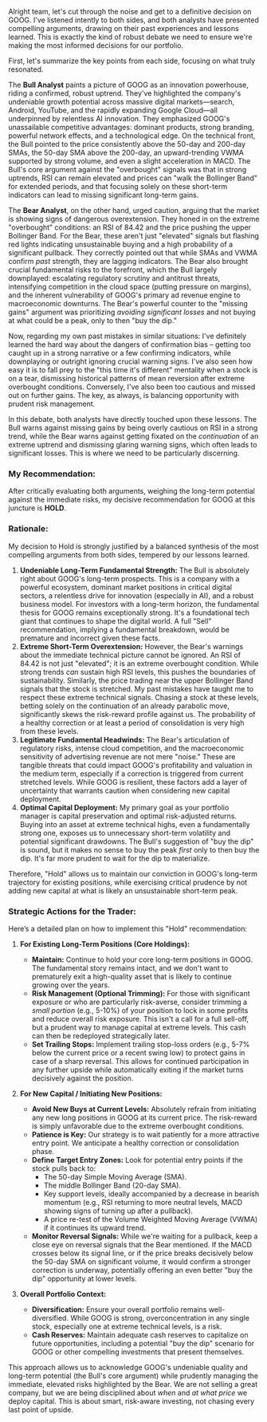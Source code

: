 Alright team, let's cut through the noise and get to a definitive decision on GOOG. I've listened intently to both sides, and both analysts have presented compelling arguments, drawing on their past experiences and lessons learned. This is exactly the kind of robust debate we need to ensure we're making the most informed decisions for our portfolio.

First, let's summarize the key points from each side, focusing on what truly resonated.

The **Bull Analyst** paints a picture of GOOG as an innovation powerhouse, riding a confirmed, robust uptrend. They've highlighted the company's undeniable growth potential across massive digital markets—search, Android, YouTube, and the rapidly expanding Google Cloud—all underpinned by relentless AI innovation. They emphasized GOOG's unassailable competitive advantages: dominant products, strong branding, powerful network effects, and a technological edge. On the technical front, the Bull pointed to the price consistently above the 50-day and 200-day SMAs, the 50-day SMA above the 200-day, an upward-trending VWMA supported by strong volume, and even a slight acceleration in MACD. The Bull's core argument against the "overbought" signals was that in strong uptrends, RSI can remain elevated and prices can "walk the Bollinger Band" for extended periods, and that focusing solely on these short-term indicators can lead to missing significant long-term gains.

The **Bear Analyst**, on the other hand, urged caution, arguing that the market is showing signs of dangerous overextension. They honed in on the extreme "overbought" conditions: an RSI of 84.42 and the price pushing the upper Bollinger Band. For the Bear, these aren't just "elevated" signals but flashing red lights indicating unsustainable buying and a high probability of a significant pullback. They correctly pointed out that while SMAs and VWMA confirm *past* strength, they are lagging indicators. The Bear also brought crucial fundamental risks to the forefront, which the Bull largely downplayed: escalating regulatory scrutiny and antitrust threats, intensifying competition in the cloud space (putting pressure on margins), and the inherent vulnerability of GOOG's primary ad revenue engine to macroeconomic downturns. The Bear's powerful counter to the "missing gains" argument was prioritizing *avoiding significant losses* and not buying at what could be a peak, only to then "buy the dip."

Now, regarding my own past mistakes in similar situations: I've definitely learned the hard way about the dangers of confirmation bias – getting too caught up in a strong narrative or a few confirming indicators, while downplaying or outright ignoring crucial warning signs. I've also seen how easy it is to fall prey to the "this time it's different" mentality when a stock is on a tear, dismissing historical patterns of mean reversion after extreme overbought conditions. Conversely, I've also been too cautious and missed out on further gains. The key, as always, is balancing opportunity with prudent risk management.

In this debate, both analysts have directly touched upon these lessons. The Bull warns against missing gains by being overly cautious on RSI in a strong trend, while the Bear warns against getting fixated on the *continuation* of an extreme uptrend and dismissing glaring warning signs, which often leads to significant losses. This is where we need to be particularly discerning.

### **My Recommendation:**

After critically evaluating both arguments, weighing the long-term potential against the immediate risks, my decisive recommendation for GOOG at this juncture is **HOLD**.

### **Rationale:**

My decision to Hold is strongly justified by a balanced synthesis of the most compelling arguments from both sides, tempered by our lessons learned.

1.  **Undeniable Long-Term Fundamental Strength:** The Bull is absolutely right about GOOG's long-term prospects. This is a company with a powerful ecosystem, dominant market positions in critical digital sectors, a relentless drive for innovation (especially in AI), and a robust business model. For investors with a long-term horizon, the fundamental thesis for GOOG remains exceptionally strong. It's a foundational tech giant that continues to shape the digital world. A full "Sell" recommendation, implying a fundamental breakdown, would be premature and incorrect given these facts.
2.  **Extreme Short-Term Overextension:** However, the Bear's warnings about the immediate technical picture cannot be ignored. An RSI of 84.42 is not just "elevated"; it is an extreme overbought condition. While strong trends *can* sustain high RSI levels, this pushes the boundaries of sustainability. Similarly, the price trading near the upper Bollinger Band signals that the stock is stretched. My past mistakes have taught me to respect these extreme technical signals. Chasing a stock at these levels, betting solely on the continuation of an already parabolic move, significantly skews the risk-reward profile against us. The probability of a healthy correction or at least a period of consolidation is very high from these levels.
3.  **Legitimate Fundamental Headwinds:** The Bear's articulation of regulatory risks, intense cloud competition, and the macroeconomic sensitivity of advertising revenue are not mere "noise." These are tangible threats that could impact GOOG's profitability and valuation in the medium term, especially if a correction is triggered from current stretched levels. While GOOG is resilient, these factors add a layer of uncertainty that warrants caution when considering new capital deployment.
4.  **Optimal Capital Deployment:** My primary goal as your portfolio manager is capital preservation and optimal risk-adjusted returns. Buying into an asset at extreme technical highs, even a fundamentally strong one, exposes us to unnecessary short-term volatility and potential significant drawdowns. The Bull's suggestion of "buy the dip" is sound, but it makes no sense to buy the peak *first* only to then buy the dip. It's far more prudent to wait for the dip to materialize.

Therefore, "Hold" allows us to maintain our conviction in GOOG's long-term trajectory for existing positions, while exercising critical prudence by not adding new capital at what is likely an unsustainable short-term peak.

### **Strategic Actions for the Trader:**

Here’s a detailed plan on how to implement this "Hold" recommendation:

1.  **For Existing Long-Term Positions (Core Holdings):**
    *   **Maintain:** Continue to hold your core long-term positions in GOOG. The fundamental story remains intact, and we don't want to prematurely exit a high-quality asset that is likely to continue growing over the years.
    *   **Risk Management (Optional Trimming):** For those with significant exposure or who are particularly risk-averse, consider trimming a *small portion* (e.g., 5-10%) of your position to lock in some profits and reduce overall risk exposure. This isn't a call for a full sell-off, but a prudent way to manage capital at extreme levels. This cash can then be redeployed strategically later.
    *   **Set Trailing Stops:** Implement trailing stop-loss orders (e.g., 5-7% below the current price or a recent swing low) to protect gains in case of a sharp reversal. This allows for continued participation in any further upside while automatically exiting if the market turns decisively against the position.

2.  **For New Capital / Initiating New Positions:**
    *   **Avoid New Buys at Current Levels:** Absolutely refrain from initiating any new long positions in GOOG at its current price. The risk-reward is simply unfavorable due to the extreme overbought conditions.
    *   **Patience is Key:** Our strategy is to wait patiently for a more attractive entry point. We anticipate a healthy correction or consolidation phase.
    *   **Define Target Entry Zones:** Look for potential entry points if the stock pulls back to:
        *   The 50-day Simple Moving Average (SMA).
        *   The middle Bollinger Band (20-day SMA).
        *   Key support levels, ideally accompanied by a decrease in bearish momentum (e.g., RSI returning to more neutral levels, MACD showing signs of turning up after a pullback).
        *   A price re-test of the Volume Weighted Moving Average (VWMA) if it continues its upward trend.
    *   **Monitor Reversal Signals:** While we're waiting for a pullback, keep a close eye on reversal signals that the Bear mentioned. If the MACD crosses below its signal line, or if the price breaks decisively below the 50-day SMA on significant volume, it would confirm a stronger correction is underway, potentially offering an even better "buy the dip" opportunity at lower levels.

3.  **Overall Portfolio Context:**
    *   **Diversification:** Ensure your overall portfolio remains well-diversified. While GOOG is strong, overconcentration in any single stock, especially one at extreme technical levels, is a risk.
    *   **Cash Reserves:** Maintain adequate cash reserves to capitalize on future opportunities, including a potential "buy the dip" scenario for GOOG or other compelling investments that present themselves.

This approach allows us to acknowledge GOOG's undeniable quality and long-term potential (the Bull's core argument) while prudently managing the immediate, elevated risks highlighted by the Bear. We are not selling a great company, but we are being disciplined about *when* and *at what price* we deploy capital. This is about smart, risk-aware investing, not chasing every last point of upside.